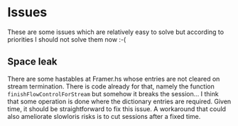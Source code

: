 
Issues
======

These are some issues which are relatively easy to solve but
according to priorities I should not solve them now :-(

Space leak
----------

There are some hastables at Framer.hs whose entries are not cleared
on stream termination. There is code already for that, namely the function
`finishFlowControlForStream` but somehow it breaks the session... I
think that some operation is done where the dictionary entries
are required. Given time, it should be straightforward to fix this
issue. A workaround that could also ameliorate slowloris risks is to
cut sessions after a fixed time.
